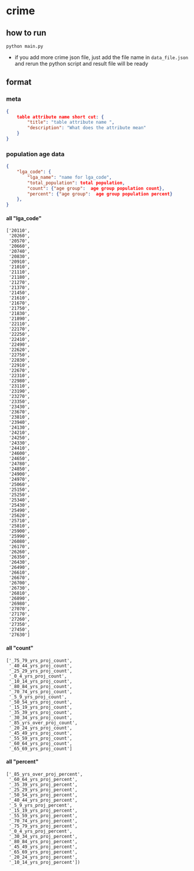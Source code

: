 # crime

## how to run
```python main.py```
- if you add more crime json file, just add the file name in ```data_file.json``` and rerun the python script and result file will be ready

## format
### meta
```json
{
    table attribute name short cut: {
        "title": "table attribute name ",
        "description": "What does the attribute mean"
    }
}
```

### population age data
```json
{
    "lga_code": {
        "lga_name": "name for lga_code",
        "total_population": total population,
        "count": {"age group":  age group population count}, 
        "percent": {"age group":  age group population percent}
    },
}

```

#### all "lga_code"
```
['20110',
 '20260',
 '20570',
 '20660',
 '20740',
 '20830',
 '20910',
 '21010',
 '21110',
 '21180',
 '21270',
 '21370',
 '21450',
 '21610',
 '21670',
 '21750',
 '21830',
 '21890',
 '22110',
 '22170',
 '22250',
 '22410',
 '22490',
 '22620',
 '22750',
 '22830',
 '22910',
 '22670',
 '22310',
 '22980',
 '23110',
 '23190',
 '23270',
 '23350',
 '23430',
 '23670',
 '23810',
 '23940',
 '24130',
 '24210',
 '24250',
 '24330',
 '24410',
 '24600',
 '24650',
 '24780',
 '24850',
 '24900',
 '24970',
 '25060',
 '25150',
 '25250',
 '25340',
 '25430',
 '25490',
 '25620',
 '25710',
 '25810',
 '25900',
 '25990',
 '26080',
 '26170',
 '26260',
 '26350',
 '26430',
 '26490',
 '26610',
 '26670',
 '26700',
 '26730',
 '26810',
 '26890',
 '26980',
 '27070',
 '27170',
 '27260',
 '27350',
 '27450',
 '27630']
```

#### all "count"
```
['_75_79_yrs_proj_count',
 '_40_44_yrs_proj_count',
 '_25_29_yrs_proj_count',
 '_0_4_yrs_proj_count',
 '_10_14_yrs_proj_count',
 '_80_84_yrs_proj_count',
 '_70_74_yrs_proj_count',
 '_5_9_yrs_proj_count',
 '_50_54_yrs_proj_count',
 '_15_19_yrs_proj_count',
 '_35_39_yrs_proj_count',
 '_30_34_yrs_proj_count',
 '_85_yrs_over_proj_count',
 '_20_24_yrs_proj_count',
 '_45_49_yrs_proj_count',
 '_55_59_yrs_proj_count',
 '_60_64_yrs_proj_count',
 '_65_69_yrs_proj_count']

```

#### all "percent"
```
['_85_yrs_over_proj_percent',
 '_60_64_yrs_proj_percent',
 '_35_39_yrs_proj_percent',
 '_25_29_yrs_proj_percent',
 '_50_54_yrs_proj_percent',
 '_40_44_yrs_proj_percent',
 '_5_9_yrs_proj_percent',
 '_15_19_yrs_proj_percent',
 '_55_59_yrs_proj_percent',
 '_70_74_yrs_proj_percent',
 '_75_79_yrs_proj_percent',
 '_0_4_yrs_proj_percent',
 '_30_34_yrs_proj_percent',
 '_80_84_yrs_proj_percent',
 '_45_49_yrs_proj_percent',
 '_65_69_yrs_proj_percent',
 '_20_24_yrs_proj_percent',
 '_10_14_yrs_proj_percent'])
```
